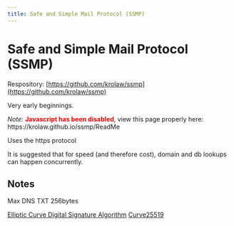 ```yaml
---
title: Safe and Simple Mail Protocol (SSMP)
---
```

# Safe and Simple Mail Protocol (SSMP)

Respository: [https://github.com/krolaw/ssmp](https://github.com/krolaw/ssmp)

Very early beginnings.

<noscript>
<em>Note:</em> <strong style="color:red">Javascript has been disabled</strong>, view this page properly here: https://krolaw.github.io/ssmp/ReadMe<br>
</noscript>

<script src="https://krolaw.github.io/wsd/wsd.js"></script>

Uses the https protocol

<sequence-diagram data="
title: Alice emails Bob
alias: A->ssmp.a.com
alias: B->ssmp.b.com
Alice->A: eMail\nto: bob@b.com\nbodyHash: <sha256>
A->B: eMail\nto: bob@b.com\nfrom: alice@a.com\ntime: 202105221515\nsignature: <sig>\nbodySig: <bodySig>
B-->A: Opportunity to reject:\nTime too far in past
note right: B: DB lookup secret code for\nalice@a.com in Bob's account
B->A: Request public key
A->B:Returns Key
note right: B: Signs time+secret with public key.\nChecks result matches signature.
note right: B: Reads Body - Signs time+secret+\nsha256 with public key
B-->A: Opportunity to reject
A-->Alice: Failed
B->A: Accepts email
A->Alice: Successful
"></sequence-diagram>

It is suggested that for speed (and therefore cost), domain and db lookups can happen concurrently.

<sequence-diagram data="
title: Alice and Bob Share Emails
alias: A->Alice
alias: B->Bob
alias: b.com->ssmp.b.com
alias: a.com->ssmp.a.com
A->a.com: Allow bob@b.com
a.com->b.com: bob@b.com->alice@a.com\ncode: abc123\ntime: 202105221515\nsignature: <sig>
b.com->a.com: Bob doesn't know you
a.com-->A: Pending
B->b.com: Allow alice@a.com
b.com->a.com: alice@a.com->bob@b.com\ncode: xyz456\ntime: 202105221515\nsignature: <sig>
a.com->b.com: Requests public key
b.com->a.com: Returns key
note right: a.com: Signs time+secret+\nalice->bob@b.com\nwith public key. Checks\nresult matches signature.
a.com->b.com: bob->alice@a.com\ncode: abc123
b.com->B: Emails successfully shared
A->a.com: Allow bob@b.com
a.com->A: Emails successfully shared
"></sequence-diagram>

## Notes
Max DNS TXT 256bytes

[Elliptic Curve Digital Signature Algorithm](https://en.wikipedia.org/wiki/Elliptic_Curve_Digital_Signature_Algorithm)
[Curve25519](https://en.wikipedia.org/wiki/Curve25519)